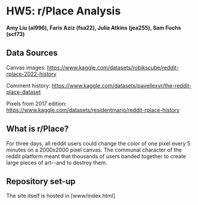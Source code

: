 # HW5: r/Place Analysis

**Amy Liu (al996), Faris Aziz (fsa22), Julia Atkins (jea255), Sam Fuchs
(scf73)**

## Data Sources

Canvas images:
<https://www.kaggle.com/datasets/robikscube/reddit-rplace-2022-history>

Comment history:
<https://www.kaggle.com/datasets/pavellexyr/the-reddit-place-dataset>

Pixels from 2017 edition:
<https://www.kaggle.com/datasets/residentmario/reddit-rplace-history>

## What is r/Place?

For three days, all reddit users could change the color of one pixel every 5
minutes on a 2000x2000 pixel canvas. The communal character of the reddit
platform meant that thousands of users banded together to create large pieces of
art--and to destroy them.

## Repository set-up

The site itself is hosted in [www/index.html]
